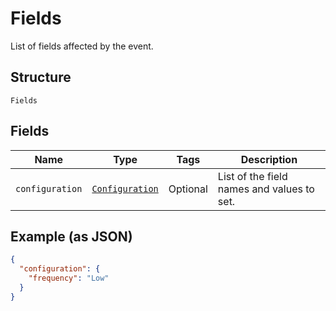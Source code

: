 
# Fields

List of fields affected by the event.

## Structure

`Fields`

## Fields

| Name | Type | Tags | Description |
|  --- | --- | --- | --- |
| `configuration` | [`Configuration`](../../doc/models/configuration.md) | Optional | List of the field names and values to set. |

## Example (as JSON)

```json
{
  "configuration": {
    "frequency": "Low"
  }
}
```

